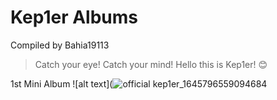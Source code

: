 # Kep1er Albums
Compiled by Bahia19113

> Catch your eye! Catch your mind! 
> Hello this is Kep1er! 😊

1st Mini Album
![alt text](![official kep1er_1645796559094684](https://user-images.githubusercontent.com/99947786/155729693-af0c8a8f-bb57-4514-90ca-38f235e51b6c.jpg)


